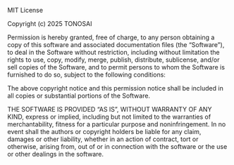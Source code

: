 MIT License

Copyright (c) 2025 TONOSAI

Permission is hereby granted, free of charge, to any person obtaining a copy
of this software and associated documentation files (the “Software”), to deal
in the Software without restriction, including without limitation the rights
to use, copy, modify, merge, publish, distribute, sublicense, and/or sell copies
of the Software, and to permit persons to whom the Software is furnished to do so,
subject to the following conditions:

The above copyright notice and this permission notice shall be included in all copies
or substantial portions of the Software.

THE SOFTWARE IS PROVIDED “AS IS”, WITHOUT WARRANTY OF ANY KIND, express or implied,
including but not limited to the warranties of merchantability, fitness for a particular
purpose and noninfringement. In no event shall the authors or copyright holders be liable
for any claim, damages or other liability, whether in an action of contract, tort or otherwise,
arising from, out of or in connection with the software or the use or other dealings in the software.